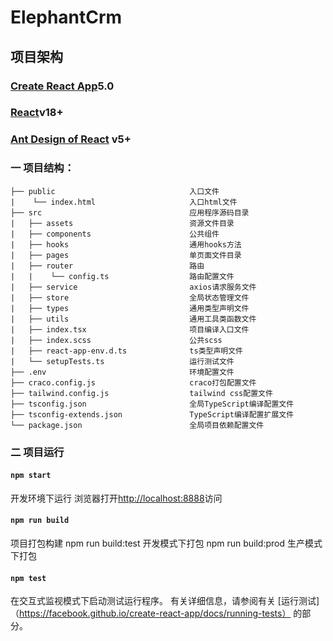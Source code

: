 # ElephantCrm

## 项目架构 

### [Create React App](https://create-react-app.dev/docs/getting-started)5.0
### [React](https://create-react-app.dev/docs/getting-started)v18+
### [Ant Design of React](https://ant.design/docs/react/introduce-cn) v5+
### 一 项目结构：
```
├── public                              入口文件
|    └── index.html                     入口html文件
├── src                                 应用程序源码目录
|   ├── assets                          资源文件目录
|   ├── components                      公共组件
|   ├── hooks                           通用hooks方法
|   ├── pages                           单页面文件目录
|   ├── router                          路由
|   |    └── config.ts                  路由配置文件
|   ├── service                         axios请求服务文件
|   ├── store                           全局状态管理文件
|   ├── types                           通用类型声明文件
|   ├── utils                           通用工具类函数文件
|   ├── index.tsx                       项目编译入口文件
|   ├── index.scss                      公共scss
|   ├── react-app-env.d.ts              ts类型声明文件
|   └── setupTests.ts                   运行测试文件
├── .env                                环境配置文件
├── craco.config.js                     craco打包配置文件
├── tailwind.config.js                  tailwind css配置文件
├── tsconfig.json                       全局TypeScript编译配置文件
├── tsconfig-extends.json               TypeScript编译配置扩展文件
└── package.json                        全局项目依赖配置文件
```

### 二 项目运行
#### `npm start`

开发环境下运行
浏览器打开[http://localhost:8888](http://localhost:8888)访问

#### `npm run build`

项目打包构建
npm run build:test 开发模式下打包
npm run build:prod 生产模式下打包

#### `npm test`
在交互式监视模式下启动测试运行程序。
有关详细信息，请参阅有关 [运行测试]（https://facebook.github.io/create-react-app/docs/running-tests） 的部分。